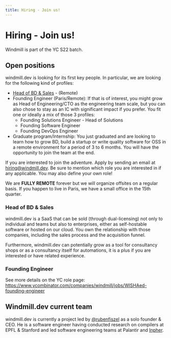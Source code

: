 ```yaml
---
title: Hiring - Join us!
---
```


<div class="theme-doc-markdown markdown">

# Hiring - Join us!

Windmill is part of the YC S22 batch.

## Open positions

windmill.dev is looking for its first key people. In particular, we are looking
for the following kind of profiles:

- [Head of BD & Sales](#head-of-bd--sales) - (Remote)
- Founding Engineer (Paris/Remote): If that is of interest, you might grow as
  Head of Engineering/CTO as the engineering team scale, but you can also chose
  to stay as an IC with significant impact if you prefer. You fit one or ideally
  a mix of those 3 profiles:
  - Founding Solutions Engineer - Head of Solutions
  - Founding Software Engineer
  - Founding DevOps Engineer
- Graduate program/Internship: You just graduated and are looking to learn how
  to grow BD, build a startup or write quality software for OSS in a remote
  environment for a period of 3 to 6 months. You will have the opportunity to
  join the team at the end.

If you are interested to join the adventure. Apply by sending an email at
hiring@windmill.dev. Be sure to mention which role you are interested in if any
applicable. You may also define your own role!

We are **FULLY REMOTE** forever but we will organize offsites on a regular
basis. If you happen to live in Paris, we have a small office in the 15th
quarter.

### Head of BD & Sales

windmill.dev is a SaaS that can be sold (through dual-licensing) not only to
individual and teams but also to enterprises, either as self-hostable software
or hosted on our cloud. You own the relationship with those companies, including
the sales process and the acquisition funnel.

Furthermore, windmill.dev can potentially grow as a tool for consultancy shops
or as a consultancy itself for automations, it is a plus if you are interested
or have related experience.

### Founding Engineer

See more details on the YC role page:
<https://www.ycombinator.com/companies/windmill/jobs/WlSHAed-founding-engineer>

## Windmill.dev current team

windmill.dev is currently a project led by
[@rubenfiszel](https://www.linkedin.com/in/rubenfiszel/) as a solo founder &
CEO. He is a software engineer having conducted research on compilers at EPFL &
Stanford and led software engineering teams at Palantir and
[Inpher](https://inpher.io).

</div>
